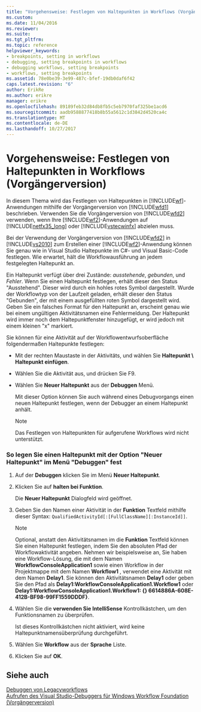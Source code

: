 ```yaml
---
title: "Vorgehensweise: Festlegen von Haltepunkten in Workflows (Vorgängerversion) | Microsoft Docs"
ms.custom: 
ms.date: 11/04/2016
ms.reviewer: 
ms.suite: 
ms.tgt_pltfrm: 
ms.topic: reference
helpviewer_keywords:
- breakpoints, setting in workflows
- debugging, setting breakpoints in workflows
- debugging workflows, setting breakpoints
- workflows, setting breakpoints
ms.assetid: 78e0be39-3e99-487c-bfef-19db0daf6f42
caps.latest.revision: "6"
author: ErikRe
ms.author: erikre
manager: erikre
ms.openlocfilehash: 89189feb32d84db8fb5c5eb7970faf325be1acd6
ms.sourcegitcommit: aadb9588877418b8b55a5612c1d3842d4520ca4c
ms.translationtype: MT
ms.contentlocale: de-DE
ms.lasthandoff: 10/27/2017
---
```

# <a name="how-to-set-breakpoints-in-workflows-legacy"></a>Vorgehensweise: Festlegen von Haltepunkten in Workflows (Vorgängerversion)
In diesem Thema wird das Festlegen von Haltepunkten in [!INCLUDE[wf](../workflow-designer/includes/wf_md.md)]-Anwendungen mithilfe der Vorgängerversion von [!INCLUDE[wfd1](../workflow-designer/includes/wfd1_md.md)] beschrieben. Verwenden Sie die Vorgängerversion von [!INCLUDE[wfd2](../workflow-designer/includes/wfd2_md.md)] verwenden, wenn Ihre [!INCLUDE[wf2](../workflow-designer/includes/wf2_md.md)]-Anwendungen auf [!INCLUDE[netfx35_long](../workflow-designer/includes/netfx35_long_md.md)] oder [!INCLUDE[vstecwinfx](../workflow-designer/includes/vstecwinfx_md.md)] abzielen muss.  
  
 Bei der Verwendung der Vorgängerversion von [!INCLUDE[wfd2](../workflow-designer/includes/wfd2_md.md)] in [!INCLUDE[vs2010](../misc/includes/vs2010_md.md)] zum Erstellen einer [!INCLUDE[wf2](../workflow-designer/includes/wf2_md.md)]-Anwendung können Sie genau wie in Visual Studio Haltepunkte im C#- und Visual Basic-Code festlegen. Wie erwartet, hält die Workflowausführung an jedem festgelegten Haltepunkt an.  
  
 Ein Haltepunkt verfügt über drei Zustände: *ausstehende*, *gebunden*, und *Fehler*. Wenn Sie einen Haltepunkt festlegen, erhält dieser den Status "Ausstehend". Dieser wird durch ein hohles rotes Symbol dargestellt. Wurde der Workflowtyp von der Laufzeit geladen, erhält dieser den Status "Gebunden", der mit einem ausgefüllten roten Symbol dargestellt wird. Geben Sie ein falsches Format für den Haltepunkt an, erscheint genau wie bei einem ungültigen Aktivitätsnamen eine Fehlermeldung. Der Haltepunkt wird immer noch dem Haltepunktfenster hinzugefügt, er wird jedoch mit einem kleinen "x" markiert.  
  
 Sie können für eine Aktivität auf der Workflowentwurfsoberfläche folgendermaßen Haltepunkte festlegen:  
  
-   Mit der rechten Maustaste in der Aktivitäts, und wählen Sie **Haltepunkt \ Haltepunkt einfügen**.  
  
-   Wählen Sie die Aktivität aus, und drücken Sie F9.  
  
-   Wählen Sie **Neuer Haltepunkt** aus der **Debuggen** Menü.  
  
     Mit dieser Option können Sie auch während eines Debugvorgangs einen neuen Haltepunkt festlegen, wenn der Debugger an einem Haltepunkt anhält.  
  
    > [!NOTE]
    >  Das Festlegen von Haltepunkten für aufgerufene Workflows wird nicht unterstützt.  
  
### <a name="to-set-a-breakpoint-using-the-new-breakpoint-option-on-the-debug-menu"></a>So legen Sie einen Haltepunkt mit der Option "Neuer Haltepunkt" im Menü "Debuggen" fest  
  
1.  Auf der **Debuggen** klicken Sie im Menü **Neuer Haltepunkt**.  
  
2.  Klicken Sie auf **halten bei Funktion**.  
  
     Die **Neuer Haltepunkt** Dialogfeld wird geöffnet.  
  
3.  Geben Sie den Namen einer Aktivität in der **Funktion** Textfeld mithilfe dieser Syntax: `QualifiedActivityId[:[FullClassName][:InstanceId]]`.  
  
    > [!NOTE]
    >  Optional, anstatt den Aktivitätsnamen im die **Funktion** Textfeld können Sie einen Haltepunkt festlegen, indem Sie den absoluten Pfad der Workflowaktivität angeben. Nehmen wir beispielsweise an, Sie haben eine Workflow-Lösung, die mit dem Namen **WorkflowConsoleApplication1** sowie einen Workflow in der Projektmappe mit dem Namen **Workflow1** , verwendet eine Aktivität mit dem Namen **Delay1**. Sie können den Aktivitätsnamen **Delay1** oder geben Sie den Pfad als **Delay1:WorkflowConsoleApplication1.Workflow1** oder **Delay1:WorkflowConsoleApplication1.Workflow1: {} 6614886A-608E-412B-BF98-99FF1559DDDF}**.  
  
4.  Wählen Sie die **verwenden Sie IntelliSense** Kontrollkästchen, um den Funktionsnamen zu überprüfen.  
  
     Ist dieses Kontrollkästchen nicht aktiviert, wird keine Haltepunktnamensüberprüfung durchgeführt.  
  
5.  Wählen Sie **Workflow** aus der **Sprache** Liste.  
  
6.  Klicken Sie auf **OK**.  
  
## <a name="see-also"></a>Siehe auch  
 [Debuggen von Legacyworkflows](../workflow-designer/debugging-legacy-workflows.md)   
 [Aufrufen des Visual Studio-Debuggers für Windows Workflow Foundation (Vorgängerversion)](../workflow-designer/invoking-the-visual-studio-debugger-for-windows-workflow-foundation-legacy.md)